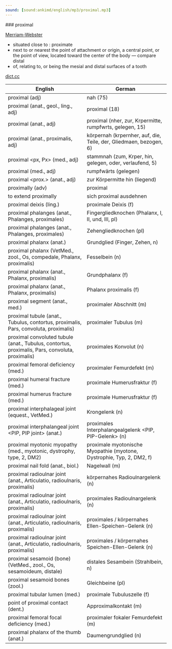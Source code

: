 ```yaml
---
sound: [sound:ankimd/english/mp3/proximal.mp3]
---
```


\### proximal

[Merriam-Webster](https://www.merriam-webster.com/dictionary/proximal)

- situated close to : proximate
- next to or nearest the point of attachment or origin, a central point, or the point of view, located toward the center of the body — compare distal
- of, relating to, or being the mesial and distal surfaces of a tooth

[dict.cc](https://www.dict.cc/proximal)

| English        | German       |
| -------------- | ------------ |
| proximal (adj) | nah (75) |
| proximal (anat., geol., ling., adj) | proximal (18) |
| proximal (anat., adj) | proximal (nher, zur, Krpermitte, rumpfwrts, gelegen, 15) |
| proximal (anat., proximalis, adj) | körpernah (krpernher, auf, die, Teile, der, Gliedmaen, bezogen, 6) |
| proximal <px, Px> (med., adj) | stammnah (zum, Krper, hin, gelegen, oder, verlaufend, 5) |
| proximal (med., adj) | rumpfwärts (gelegen) |
| proximal <prox.> (anat., adj) | zur Körpermitte hin (liegend) |
| proximally (adv) | proximal |
| to extend proximally | sich proximal ausdehnen |
| proximal deixis (ling.) | proximale Deixis (f) |
| proximal phalanges (anat., Phalanges, proximales) | Fingergliedknochen (Phalanx, I, II, und, III, pl) |
| proximal phalanges (anat., Phalanges, proximales) | Zehengliedknochen (pl) |
| proximal phalanx (anat.) | Grundglied (Finger, Zehen, n) |
| proximal phalanx (VetMed., zool., Os, compedale, Phalanx, proximalis) | Fesselbein (n) |
| proximal phalanx (anat., Phalanx, proximalis) | Grundphalanx (f) |
| proximal phalanx (anat., Phalanx, proximalis) | Phalanx proximalis (f) |
| proximal segment (anat., med.) | proximaler Abschnitt (m) |
| proximal tubule (anat., Tubulus, contortus, proximalis, Pars, convoluta, proximalis) | proximaler Tubulus (m) |
| proximal convoluted tubule (anat., Tubulus, contortus, proximalis, Pars, convoluta, proximalis) | proximales Konvolut (n) |
| proximal femoral deficiency <PFD> (med.) | proximaler Femurdefekt <PFD> (m) |
| proximal humeral fracture (med.) | proximale Humerusfraktur (f) |
| proximal humerus fracture (med.) | proximale Humerusfraktur (f) |
| proximal interphalageal joint (equest., VetMed.) | Krongelenk (n) |
| proximal interphalangeal joint <PIP, PIP joint> (anat.) | proximales Interphalangealgelenk <PIP, PIP-Gelenk> (n) |
| proximal myotonic myopathy <PROMM> (med., myotonic, dystrophy, type, 2, DM2) | proximale myotonische Myopathie <PROMM> (myotone, Dystrophie, Typ, 2, DM2, f) |
| proximal nail fold (anat., biol.) | Nagelwall (m) |
| proximal radioulnar joint (anat., Articulatio, radioulnaris, proximalis) | körpernahes Radioulnargelenk (n) |
| proximal radioulnar joint (anat., Articulatio, radioulnaris, proximalis) | proximales Radioulnargelenk <PRUG> (n) |
| proximal radioulnar joint (anat., Articulatio, radioulnaris, proximalis) | proximales / körpernahes Ellen-Speichen-Gelenk (n) |
| proximal radioulnar joint (anat., Articulatio, radioulnaris, proximalis) | proximales / körpernahes Speichen-Ellen-Gelenk (n) |
| proximal sesamoid (bone) (VetMed., zool., Os, sesamoideum, distale) | distales Sesambein (Strahlbein, n) |
| proximal sesamoid bones (zool.) | Gleichbeine (pl) |
| proximal tubular lumen <PTC> (med.) | proximale Tubuluszelle <PTZ> (f) |
| point of proximal contact (dent.) | Approximalkontakt (m) |
| proximal femoral focal deficiency <PFFD> (med.) | proximaler fokaler Femurdefekt <PFFD> (m) |
| proximal phalanx of the thumb (anat.) | Daumengrundglied (n) |
